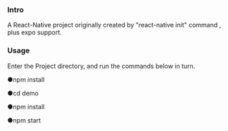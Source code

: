
### Intro
A React-Native project originally created by "react-native init" command , plus expo support.

### Usage
Enter the Project directory, and run the commands below in turn.

●npm install

●cd demo

●npm install

●npm start
